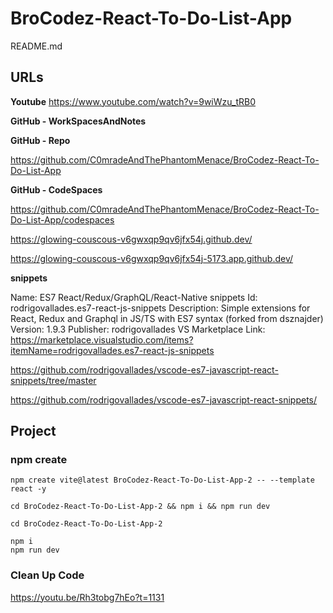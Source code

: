 # BroCodez-React-To-Do-List-App

README.md

## URLs

**Youtube**
https://www.youtube.com/watch?v=9wiWzu_tRB0

**GitHub - WorkSpacesAndNotes**

**GitHub - Repo**

https://github.com/C0mradeAndThePhantomMenace/BroCodez-React-To-Do-List-App

**GitHub - CodeSpaces**

https://github.com/C0mradeAndThePhantomMenace/BroCodez-React-To-Do-List-App/codespaces

https://glowing-couscous-v6gwxqp9qv6jfx54j.github.dev/

https://glowing-couscous-v6gwxqp9qv6jfx54j-5173.app.github.dev/

**snippets**

Name: ES7 React/Redux/GraphQL/React-Native snippets
Id: rodrigovallades.es7-react-js-snippets
Description: Simple extensions for React, Redux and Graphql in JS/TS with ES7 syntax (forked from dsznajder)
Version: 1.9.3
Publisher: rodrigovallades
VS Marketplace Link: https://marketplace.visualstudio.com/items?itemName=rodrigovallades.es7-react-js-snippets

https://github.com/rodrigovallades/vscode-es7-javascript-react-snippets/tree/master

https://github.com/rodrigovallades/vscode-es7-javascript-react-snippets/

## Project

### npm create

```
npm create vite@latest BroCodez-React-To-Do-List-App-2 -- --template react -y

cd BroCodez-React-To-Do-List-App-2 && npm i && npm run dev

cd BroCodez-React-To-Do-List-App-2

npm i
npm run dev
```

### Clean Up Code


https://youtu.be/Rh3tobg7hEo?t=1131

